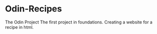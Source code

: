 # Odin-Recipes
The Odin Project
The first project in foundations. Creating a website for a recipe in html.
